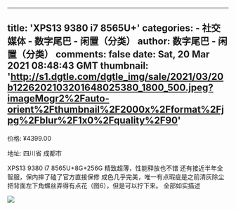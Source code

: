 
---
title: 'XPS13 9380
i7 8565U+'
categories: 
    - 社交媒体
    - 数字尾巴 - 闲置（分类）
author: 数字尾巴 - 闲置（分类）
comments: false
date: Sat, 20 Mar 2021 08:48:43 GMT
thumbnail: 'http://s1.dgtle.com/dgtle_img/sale/2021/03/20b1226202103201648025380_1800_500.jpeg?imageMogr2%2Fauto-orient%2Fthumbnail%2F2000x%2Fformat%2Fjpg%2Fblur%2F1x0%2Fquality%2F90'
---

<div>   
<p>价格: ¥4399.00</p><p>地址: 四川省 成都市</p><p>XPS13 9380
i7 8565U+8G+256G
精致超薄，性能释放也不错
还有接近半年全智服，保内摔了磕了官方直接保修
成色几乎完美，唯一有点瑕疵是之前清灰除尘把背面左下角螺丝弄得有点花（图6），但是可以拧下来。
全部如实描述</p><img src="http://s1.dgtle.com/dgtle_img/sale/2021/03/20b1226202103201648025380_1800_500.jpeg?imageMogr2%2Fauto-orient%2Fthumbnail%2F2000x%2Fformat%2Fjpg%2Fblur%2F1x0%2Fquality%2F90" style="max-width: 100%;" referrerpolicy="no-referrer">  
</div>
            